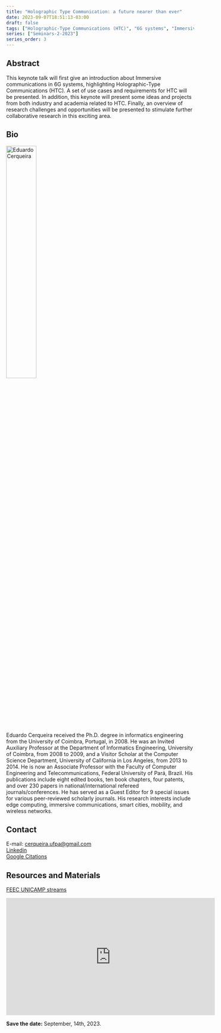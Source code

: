 ```yaml
---
title: "Holographic Type Communication: a future nearer than ever"
date: 2023-09-07T18:51:13-03:00
draft: false
tags: ["Holographic-Type Communications (HTC)", "6G systems", "Immersive communications", "Research challenges", "Edge computing"]
series: ["Seminars-2-2023"]
series_order: 3
---
```


## Abstract
This keynote talk will first give an introduction about Immersive communications in 6G systems, highlighting Holographic-Type Communications (HTC). A set of use cases and requirements for HTC will be presented. In addition, this keynote will present some ideas and projects from both industry and academia related to HTC. Finally, an overview of research challenges and opportunities will be presented to stimulate further collaborative research in this exciting area.

## Bio
<img alt="Eduardo Cerqueira" src="/seminars-2-2023/3/cerqueira.png" style="width: 40%; height: 160x;">

Eduardo Cerqueira received the Ph.D. degree in informatics engineering from the University of Coimbra, Portugal, in 2008. He was an Invited Auxiliary Professor at the Department of Informatics Engineering, University of Coimbra, from 2008 to 2009, and a Visitor Scholar at the Computer Science Department, University of California in Los Angeles, from 2013 to 2014. He is now an Associate Professor with the Faculty of Computer Engineering and Telecommunications, Federal University of Pará, Brazil. His publications include eight edited books, ten book chapters, four patents, and over 230 papers in national/international refereed journals/conferences. He has served as a Guest Editor for 9 special issues for various peer-reviewed scholarly journals. His research interests include edge computing, immersive communications, smart cities, mobility, and wireless networks.

## Contact
E-mail: cerqueira.ufpa@gmail.com \
[Linkedin](linkedin.com/in/eduardo-cerqueira-2846495) \
[Google Citations](https://scholar.google.com.br/citations?user=6Oexn7IAAAAJ&hl=pt-BR&authuser=1)

## Resources and Materials
[FEEC UNICAMP streams](https://www.youtube.com/@feec-unicamp/streams)


<iframe width="560" height="315" src="https://www.youtube.com/embed/Dx1achYxf0g" title="YouTube video player" frameborder="0" allow="accelerometer; autoplay; clipboard-write; encrypted-media; gyroscope; picture-in-picture; web-share" allowfullscreen></iframe>


**Save the date:** September, 14th, 2023.